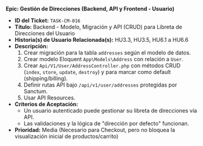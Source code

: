 **Epic: Gestión de Direcciones (Backend, API y Frontend - Usuario)**

* **ID del Ticket:** `TASK-CM-016`
* **Título:** Backend - Modelo, Migración y API (CRUD) para Libreta de Direcciones del Usuario
* **Historia(s) de Usuario Relacionada(s):** HU3.3, HU3.5, HU6.1 a HU6.6
* **Descripción:**
    1.  Crear migración para la tabla `addresses` según el modelo de datos.
    2.  Crear modelo Eloquent `App\Models\Address` con relación a `User`.
    3.  Crear `Api/V1/User/AddressController.php` con métodos CRUD (`index`, `store`, `update`, `destroy`) y para marcar como default (shipping/billing).
    4.  Definir rutas API bajo `/api/v1/user/addresses` protegidas por Sanctum.
    5.  Usar API Resources.
* **Criterios de Aceptación:**
    * Un usuario autenticado puede gestionar su libreta de direcciones vía API.
    * Las validaciones y la lógica de "dirección por defecto" funcionan.
* **Prioridad:** Media (Necesario para Checkout, pero no bloquea la visualización inicial de productos/carrito) 
